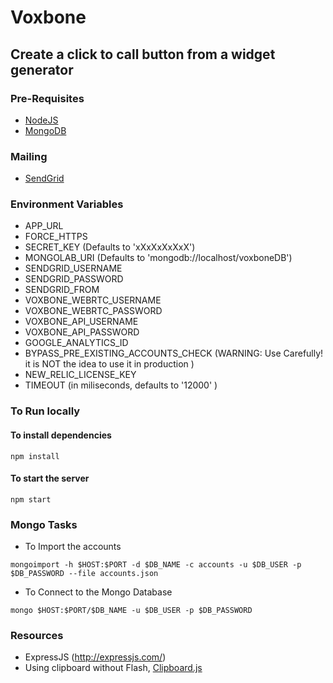 # Voxbone
## Create a click to call button from a widget generator

### Pre-Requisites

* [NodeJS](https://nodejs.org)
* [MongoDB](https://nodejs.org)

### Mailing

* [SendGrid](sendgrid.com)

### Environment Variables

* APP_URL
* FORCE_HTTPS
* SECRET_KEY (Defaults to 'xXxXxXxXxX')
* MONGOLAB_URI (Defaults to 'mongodb://localhost/voxboneDB')
* SENDGRID_USERNAME
* SENDGRID_PASSWORD
* SENDGRID_FROM
* VOXBONE_WEBRTC_USERNAME
* VOXBONE_WEBRTC_PASSWORD
* VOXBONE_API_USERNAME
* VOXBONE_API_PASSWORD
* GOOGLE_ANALYTICS_ID
* BYPASS_PRE_EXISTING_ACCOUNTS_CHECK (WARNING: Use Carefully! it is NOT the idea to use it in production )
* NEW_RELIC_LICENSE_KEY
* TIMEOUT (in miliseconds, defaults to '12000' )

### To Run locally

#### To install dependencies
```
npm install
```

#### To start the server
```
npm start
```

### Mongo Tasks

* To Import the accounts
```
mongoimport -h $HOST:$PORT -d $DB_NAME -c accounts -u $DB_USER -p $DB_PASSWORD --file accounts.json
```

* To Connect to the Mongo Database
```
mongo $HOST:$PORT/$DB_NAME -u $DB_USER -p $DB_PASSWORD
```

### Resources

* ExpressJS (http://expressjs.com/)
* Using clipboard without Flash, [Clipboard.js](https://zenorocha.github.io/clipboard.js/)
